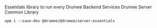 Essentials library to run every Drumee Backend Services
Drumee Server Common Library
```console
npm i --save-dev @drumee/@drumee/server-essentials
```
